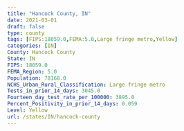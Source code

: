 ```yaml
---
title: "Hancock County, IN"
date: 2021-03-01
draft: false
type: county
tags: [FIPS:18059.0,FEMA:5.0,Large fringe metro,Yellow]
categories: [IN]
County: Hancock County
State: IN
FIPS: 18059.0
FEMA_Region: 5.0
Population: 78168.0
NCHS_Urban_Rural_Classification: Large fringe metro
Tests_in_prior_14_days: 3045.0
Fourteen_day_test_rate_per_100000: 3895.0
Percent_Positivity_in_prior_14_days: 0.059
Level: Yellow
url: /states/IN/hancock-county
---
```



